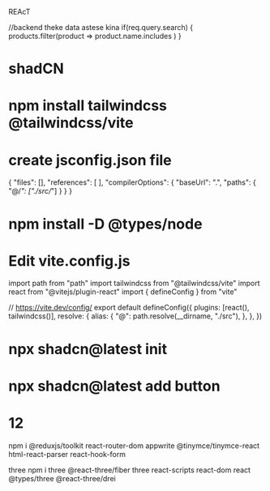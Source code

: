 REAcT

//backend theke data astese kina 
if(req.query.search) {
    products.filter(product => product.name.includes )
}


# shadCN
# npm install tailwindcss @tailwindcss/vite
# create jsconfig.json file 
{
  "files": [],
  "references": [
  ],
  "compilerOptions": {
    "baseUrl": ".",
    "paths": {
      "@/*": ["./src/*"]
    }
  }
}


# npm install -D @types/node  
# Edit vite.config.js
import path from "path"
import tailwindcss from "@tailwindcss/vite"
import react from "@vitejs/plugin-react"
import { defineConfig } from "vite"
 
// https://vite.dev/config/
export default defineConfig({
  plugins: [react(), tailwindcss()],
  resolve: {
    alias: {
      "@": path.resolve(__dirname, "./src"),
    },
  },
})
# npx shadcn@latest init 
# npx shadcn@latest add button

# 12 
npm i @reduxjs/toolkit react-router-dom appwrite @tinymce/tinymce-react html-react-parser react-hook-form

three
npm i three @react-three/fiber three react-scripts react-dom react @types/three @react-three/drei
